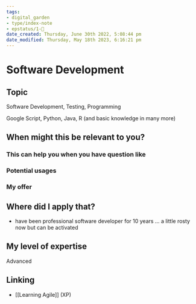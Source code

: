 ```yaml
---
tags: 
- digital_garden
- type/index-note
- epstatus/1-🌱
date_created: Thursday, June 30th 2022, 5:08:44 pm
date_modified: Thursday, May 18th 2023, 6:16:21 pm
---
```

# Software Development
## Topic

Software Development, Testing, Programming

Google Script, Python, Java, R (and basic knowledge in many more)

## When might this be relevant to you?

### This can help you when you have question like

### Potential usages

### My offer

## Where did I apply that?

-   have been professional software developer for 10 years … a little rosty now but can be activated
    

## My level of expertise

Advanced

## Linking
+ [[Learning Agile]] (XP)